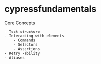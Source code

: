 # cypressfundamentals
Core Concepts

	- Test structure
	- Interacting with elements
		- Commands
		- Selectors
		- Assertions
	- Retry -ability
    - Aliases